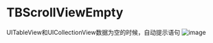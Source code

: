 # TBScrollViewEmpty
UITableView和UICollectionView数据为空的时候，自动提示语句
![image](https://github.com/tangbin583085/TBScrollViewEmpty/blob/master/TBScrollViewEmpty/TBScrollViewEmpty/code/2017-11-06%2014_18_56.gif)
